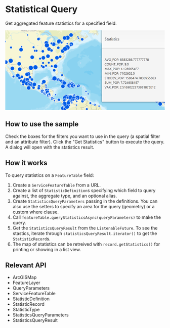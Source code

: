 # Statistical Query

Get aggregated feature statistics for a specified field.

![](StatisticalQuery.png)

## How to use the sample

Check the boxes for the filters you want to use in the query (a spatial filter and an attribute filter). Click 
the "Get Statistics" button to execute the query. A dialog will open with the statistics result.

## How it works

To query statistics on a `FeatureTable` field:


  1. Create a `ServiceFeatureTable` from a URL.
  2. Create a list of `StatisticDefinition`s specifying which field to query against, the aggregate 
  type, and an optional alias.
  3. Create `StatisticsQueryParameters` passing in the definitions. You can also use the setters to 
  specify an area for the query (geometry) or a custom where clause.
  4. Call `featureTable.queryStatisticsAsync(queryParameters)` to make the query.
  5. Get the `StatisticsQueryResult` from the `ListenableFuture`. To see the stastics, 
  iterate through `statisticsQueryResult.iterator()` to get the `StatisticRecord`s.
  6. The map of statistics can be retreived with `record.getStatistics()` for printing or showing in 
  a list view.


## Relevant API


  * ArcGISMap
  * FeatureLayer
  * QueryParameters
  * ServiceFeatureTable
  * StatisticDefinition
  * StatisticRecord
  * StatisticType
  * StatisticsQueryParameters
  * StatisticsQueryResult

